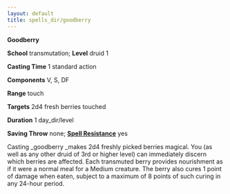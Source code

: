 ```yaml
---
layout: default
title: spells_dir/goodberry
---
```

 **Goodberry**

**School** transmutation; **Level** druid 1

**Casting Time** 1 standard action

**Components** V, S, DF

**Range** touch

**Targets** 2d4 fresh berries touched

**Duration** 1 day_dir/level

**Saving Throw** none; **[Spell Resistance](../../glossary#_spell-resistance)** yes

Casting _goodberry _makes 2d4 freshly picked berries magical. You (as well as any other druid of 3rd or higher level) can immediately discern which berries are affected. Each transmuted berry provides nourishment as if it were a normal meal for a Medium creature. The berry also cures 1 point of damage when eaten, subject to a maximum of 8 points of such curing in any 24-hour period.

